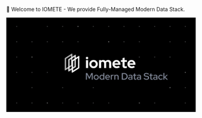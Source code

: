 👋 Welcome to IOMETE - We provide Fully-Managed Modern Data Stack.

![IOMETE Modern Data Stack](Github.png)
